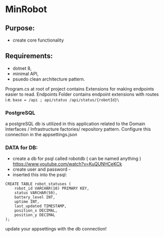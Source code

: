 # MinRobot

## Purpose: 
- create core functionality

## Requirements: 
- dotnet 8, 
- minimal API, 
- psuedo clean architecture pattern.

Program.cs at root of project contains Extensions for making endpoints easier to read.
Endpoints Folder contains endpoint extensions with routes i.e. `base = /api ; api/status /api/status/{robotId}\`


### PostgreSQL
a postgreSQL db is utilized in this application related to the Domain Interfaces / Infrastructure
factories/ repository pattern. Configure this connection in the appsettings.json

### DATA for DB:
- create a db for psql called robotdb ( can be named anything )
https://www.youtube.com/watch?v=KuQUNHCeKCk
- create user and password - 
- inserted this into the psql:

``` 
CREATE TABLE robot_statuses (
    robot_id VARCHAR(10) PRIMARY KEY,
    status VARCHAR(50),
    battery_level INT,
    uptime INT,
    last_updated TIMESTAMP,
    position_x DECIMAL,
    position_y DECIMAL
);
```

update your appsettings with the db connection! 
